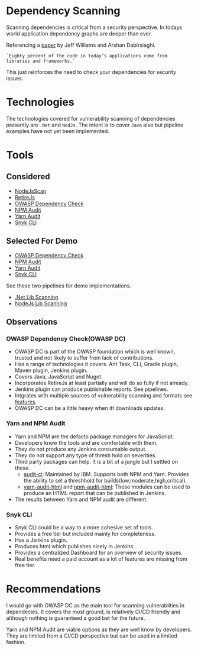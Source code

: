 # Dependency Scanning
Scanning dependencies is critical from a security perspective. In todays world application dependency graphs are deeper than ever.

Referencing a [paper](https://cdn2.hubspot.net/hub/203759/file-1100864196-pdf/docs/Contrast_-_Insecure_Libraries_2014.pdf) by Jeff Williams and Arshan Dabirsiaghi. 

    `Eighty percent of the code in today’s applications come from libraries and frameworks.`

This just reinforces the need to check your dependencies for security issues. 

# Technologies

The technologies covered for vulnerability scanning of dependencies presently are `.Net` and `NodJs`. The intent is to cover `Java` also but pipeline examples have not yet been implemented.

# Tools
## Considered
* [NodeJsScan](https://github.com/ajinabraham/nodejsscan)
* [RetireJs](https://retirejs.github.io/retire.js/)
* [OWASP Dependency Check](https://jeremylong.github.io/DependencyCheck/)
* [NPM Audit](https://docs.npmjs.com/cli/v6/commands/npm-audit)
* [Yarn Audit](https://classic.yarnpkg.com/en/docs/cli/audit/)
* [Snyk CLI](https://support.snyk.io/hc/en-us/articles/360003812458-Getting-started-with-the-CLI)
## Selected For Demo
* [OWASP Dependency Check](https://jeremylong.github.io/DependencyCheck/)
* [NPM Audit](https://docs.npmjs.com/cli/v6/commands/npm-audit)
* [Yarn Audit](https://classic.yarnpkg.com/en/docs/cli/audit/)
* [Snyk CLI](https://support.snyk.io/hc/en-us/articles/360003812458-Getting-started-with-the-CLI)

See these two pipelines for demo implementations.

* [.Net Lib Scanning](../pipelines/dotnet-libscan.groovy)
* [NodeJs Lib Scanning](../pipelines/node-libscan.groovy)
## Observations
### OWASP Dependency Check(OWASP DC)

* OWASP DC is part of the OWASP foundation which is well known, trusted and not likely to suffer from lack of contributions. 
* Has a range of technologies it covers. Ant Task, CLI, Gradle plugin, Maven plugin, Jenkins plugin.
* Covers Java, JavaScript and Nuget.
* Incorporates RetireJs at least partially and will do so fully if not already.
* Jenkins plugin can produce publishable reports. See pipelines.
* Intgrates with multiple sources of vulnerability scanning and formats see [features](https://owasp.org/www-project-dependency-track/).
* OWASP DC can be a little heavy when itt downloads updates.

### Yarn and NPM Audit
* Yarn and NPM are the defacto package managers for JavaScript.
* Developers know the tools and are comfortable with them.
* They do not produce any Jenkins consumable output.
* They do not support any type of thresh hold on severities.
* Third party packages can help. It is a bit of a jungle but I settled on these.
    * [audit-ci](https://www.npmjs.com/package/audit-ci): Maintained by IBM. Supports both NPM and Yarn. Provides the ability to set a threshhold for builds(low,moderate,high,critical).
    * [yarn-audit-html](https://www.npmjs.com/package/yarn-audit-html) and [npm-audit-html](https://www.npmjs.com/package/npm-audit-html): These modules can be used to produce an HTML report that can be published in Jenkins.
* The results between Yarn and NPM audit are different.

### Snyk CLI
* Snyk CLI could be a way to a more cohesive set of tools.
* Provides a free tier but included mainly for completeness.
* Has a Jenkins plugin.
* Produces html which publishes nicely in Jenkins.
* Provides a centralized Dashboard for an overview of security issues.
* Real benefits need a paid account as a lot of features are missing from free tier.

# Recommendations

I would go with OWASP DC as the main tool for scanning vulnerabilties in dependecies. It covers the most ground, is relatively CI/CD friendly and although nothing is guaranteed a good bet for the future.

Yarn and NPM Audit are viable options as they are well know by developers. They are limited from a CI/CD perspective but can be used in a limited fashion.